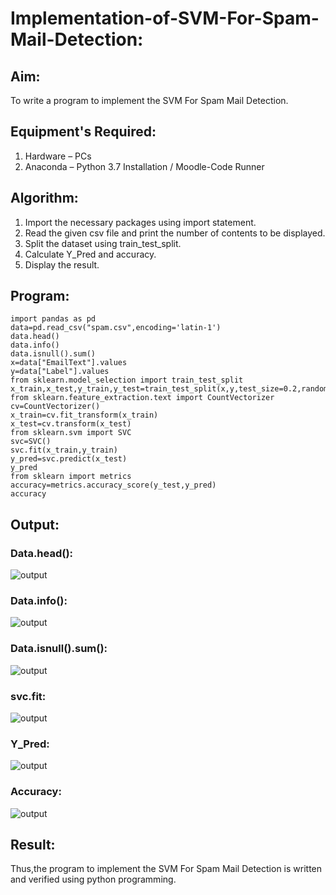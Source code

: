 # Implementation-of-SVM-For-Spam-Mail-Detection:

## Aim:
To write a program to implement the SVM For Spam Mail Detection.

## Equipment's Required:
1. Hardware – PCs
2. Anaconda – Python 3.7 Installation / Moodle-Code Runner

## Algorithm:

1. Import the necessary packages using import statement.
2. Read the given csv file and print the number of contents to be displayed.
3. Split the dataset using train_test_split.
4. Calculate Y_Pred and accuracy.
5. Display the result.

## Program:

~~~
import pandas as pd
data=pd.read_csv("spam.csv",encoding='latin-1')
data.head()
data.info()
data.isnull().sum()
x=data["EmailText"].values
y=data["Label"].values
from sklearn.model_selection import train_test_split 
x_train,x_test,y_train,y_test=train_test_split(x,y,test_size=0.2,random_state=0)
from sklearn.feature_extraction.text import CountVectorizer
cv=CountVectorizer()
x_train=cv.fit_transform(x_train)
x_test=cv.transform(x_test)
from sklearn.svm import SVC
svc=SVC()
svc.fit(x_train,y_train)
y_pred=svc.predict(x_test)
y_pred
from sklearn import metrics
accuracy=metrics.accuracy_score(y_test,y_pred)
accuracy
~~~
## Output:
### Data.head():
![output](![1](https://user-images.githubusercontent.com/94184828/174649313-e34aa865-2c55-4bea-98ab-adc296f3e853.png)
)
### Data.info():
![output](![2](https://user-images.githubusercontent.com/94184828/174649384-9d646ae3-a5e7-44c4-ae86-44f0f0a101a2.png)
)
### Data.isnull().sum():
![output](![3](https://user-images.githubusercontent.com/94184828/174649421-7135d019-5c1a-4a67-8d8d-1ca821e61653.png)
)
### svc.fit:
![output](![4](https://user-images.githubusercontent.com/94184828/174649474-c81ad697-c929-4852-b0c8-3afe06578cbd.png)
)
### Y_Pred:
![output](![4](https://user-images.githubusercontent.com/94184828/174649501-2b3dffcd-948e-4b71-8ac9-dbd69402c678.png)
)
### Accuracy:
![output](![6](https://user-images.githubusercontent.com/94184828/174649527-de2b6118-d46d-48e6-a125-1d4f82e1022c.png)
)


## Result:
Thus,the program to implement the SVM For Spam Mail Detection is written and verified using python programming.
